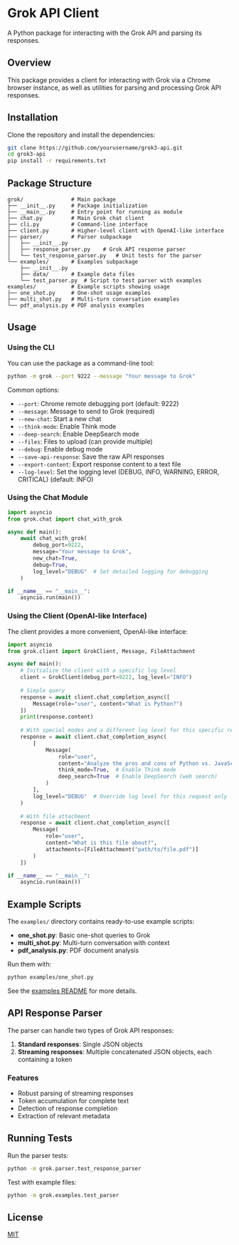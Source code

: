 # Grok API Client

A Python package for interacting with the Grok API and parsing its responses.

## Overview

This package provides a client for interacting with Grok via a Chrome browser instance, as well as utilities for parsing and processing Grok API responses.

## Installation

Clone the repository and install the dependencies:

```bash
git clone https://github.com/yourusername/grok3-api.git
cd grok3-api
pip install -r requirements.txt
```

## Package Structure

```
grok/               # Main package
├── __init__.py     # Package initialization
├── __main__.py     # Entry point for running as module
├── chat.py         # Main Grok chat client
├── cli.py          # Command-line interface
├── client.py       # Higher-level client with OpenAI-like interface
├── parser/         # Parser subpackage
│   ├── __init__.py
│   ├── response_parser.py    # Grok API response parser
│   └── test_response_parser.py   # Unit tests for the parser
└── examples/       # Examples subpackage
    ├── __init__.py
    ├── data/       # Example data files
    └── test_parser.py  # Script to test parser with examples
examples/           # Example scripts showing usage
├── one_shot.py     # One-shot usage examples
├── multi_shot.py   # Multi-turn conversation examples
└── pdf_analysis.py # PDF analysis examples
```

## Usage

### Using the CLI

You can use the package as a command-line tool:

```bash
python -m grok --port 9222 --message "Your message to Grok"
```

Common options:
- `--port`: Chrome remote debugging port (default: 9222)
- `--message`: Message to send to Grok (required)
- `--new-chat`: Start a new chat
- `--think-mode`: Enable Think mode
- `--deep-search`: Enable DeepSearch mode
- `--files`: Files to upload (can provide multiple)
- `--debug`: Enable debug mode
- `--save-api-response`: Save the raw API responses
- `--export-content`: Export response content to a text file
- `--log-level`: Set the logging level (DEBUG, INFO, WARNING, ERROR, CRITICAL) (default: INFO)

### Using the Chat Module

```python
import asyncio
from grok.chat import chat_with_grok

async def main():
    await chat_with_grok(
        debug_port=9222,
        message="Your message to Grok",
        new_chat=True,
        debug=True,
        log_level="DEBUG"  # Set detailed logging for debugging
    )

if __name__ == "__main__":
    asyncio.run(main())
```

### Using the Client (OpenAI-like Interface)

The client provides a more convenient, OpenAI-like interface:

```python
import asyncio
from grok.client import GrokClient, Message, FileAttachment

async def main():
    # Initialize the client with a specific log level
    client = GrokClient(debug_port=9222, log_level="INFO")
    
    # Simple query
    response = await client.chat_completion_async([
        Message(role="user", content="What is Python?")
    ])
    print(response.content)
    
    # With special modes and a different log level for this specific request
    response = await client.chat_completion_async(
        [
            Message(
                role="user", 
                content="Analyze the pros and cons of Python vs. JavaScript",
                think_mode=True,  # Enable Think mode
                deep_search=True  # Enable DeepSearch (web search)
            )
        ],
        log_level="DEBUG"  # Override log level for this request only
    )
    
    # With file attachment
    response = await client.chat_completion_async([
        Message(
            role="user",
            content="What is this file about?",
            attachments=[FileAttachment("path/to/file.pdf")]
        )
    ])

if __name__ == "__main__":
    asyncio.run(main())
```

## Example Scripts

The `examples/` directory contains ready-to-use example scripts:

- **one_shot.py**: Basic one-shot queries to Grok
- **multi_shot.py**: Multi-turn conversation with context
- **pdf_analysis.py**: PDF document analysis

Run them with:

```bash
python examples/one_shot.py
```

See the [examples README](examples/README.md) for more details.

## API Response Parser

The parser can handle two types of Grok API responses:

1. **Standard responses**: Single JSON objects
2. **Streaming responses**: Multiple concatenated JSON objects, each containing a token

### Features

- Robust parsing of streaming responses
- Token accumulation for complete text
- Detection of response completion
- Extraction of relevant metadata

## Running Tests

Run the parser tests:

```bash
python -m grok.parser.test_response_parser
```

Test with example files:

```bash
python -m grok.examples.test_parser
```

## License

[MIT](LICENSE)

